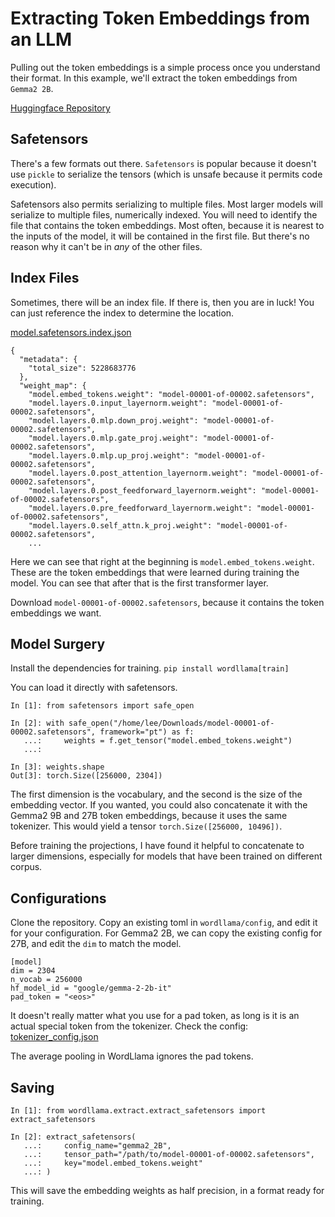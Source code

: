 # Extracting Token Embeddings from an LLM

Pulling out the token embeddings is a simple process once you understand their format.
In this example, we'll extract the token embeddings from `Gemma2 2B`.

[Huggingface Repository](https://huggingface.co/google/gemma-2-2b-it/tree/main)

## Safetensors

There's a few formats out there. `Safetensors` is popular because it doesn't use `pickle` to serialize the tensors (which is unsafe because it permits code execution).

Safetensors also permits serializing to multiple files. Most larger models will serialize to multiple files, numerically indexed.
You will need to identify the file that contains the token embeddings. Most often, because it is nearest to the inputs of the model,
it will be contained in the first file. But there's no reason why it can't be in *any* of the other files.

## Index Files

Sometimes, there will be an index file. If there is, then you are in luck! You can just reference the index to determine the location.

[model.safetensors.index.json](https://huggingface.co/google/gemma-2-2b-it/blob/main/model.safetensors.index.json)
```
{
  "metadata": {
    "total_size": 5228683776
  },
  "weight_map": {
    "model.embed_tokens.weight": "model-00001-of-00002.safetensors",
    "model.layers.0.input_layernorm.weight": "model-00001-of-00002.safetensors",
    "model.layers.0.mlp.down_proj.weight": "model-00001-of-00002.safetensors",
    "model.layers.0.mlp.gate_proj.weight": "model-00001-of-00002.safetensors",
    "model.layers.0.mlp.up_proj.weight": "model-00001-of-00002.safetensors",
    "model.layers.0.post_attention_layernorm.weight": "model-00001-of-00002.safetensors",
    "model.layers.0.post_feedforward_layernorm.weight": "model-00001-of-00002.safetensors",
    "model.layers.0.pre_feedforward_layernorm.weight": "model-00001-of-00002.safetensors",
    "model.layers.0.self_attn.k_proj.weight": "model-00001-of-00002.safetensors",
    ...
```

Here we can see that right at the beginning is `model.embed_tokens.weight`.
These are the token embeddings that were learned during training the model. You can see that after that is the first transformer layer.

Download `model-00001-of-00002.safetensors`, because it contains the token embeddings we want.

## Model Surgery

Install the dependencies for training.
`pip install wordllama[train]`

You can load it directly with safetensors.
```
In [1]: from safetensors import safe_open

In [2]: with safe_open("/home/lee/Downloads/model-00001-of-00002.safetensors", framework="pt") as f:
   ...:     weights = f.get_tensor("model.embed_tokens.weight")
   ...: 

In [3]: weights.shape
Out[3]: torch.Size([256000, 2304])
```

The first dimension is the vocabulary, and the second is the size of the embedding vector.
If you wanted, you could also concatenate it with the Gemma2 9B and 27B token embeddings, because it uses the same tokenizer.
This would yield a tensor `torch.Size([256000, 10496])`.

Before training the projections, I have found it helpful to concatenate to larger dimensions,
especially for models that have been trained on different corpus.

## Configurations

Clone the repository. Copy an existing toml in `wordllama/config`, and edit it for your configuration.
For Gemma2 2B, we can copy the existing config for 27B, and edit the `dim` to match the model.

```
[model]
dim = 2304
n_vocab = 256000
hf_model_id = "google/gemma-2-2b-it"
pad_token = "<eos>"
```

It doesn't really matter what you use for a pad token, as long is it is an actual special token from the tokenizer.
Check the config: [tokenizer_config.json](https://huggingface.co/google/gemma-2-2b/blob/main/tokenizer_config.json)

The average pooling in WordLlama ignores the pad tokens.

## Saving

```
In [1]: from wordllama.extract.extract_safetensors import extract_safetensors

In [2]: extract_safetensors(
   ...:     config_name="gemma2_2B",
   ...:     tensor_path="/path/to/model-00001-of-00002.safetensors",
   ...:     key="model.embed_tokens.weight"
   ...: )
```

This will save the embedding weights as half precision, in a format ready for training.
